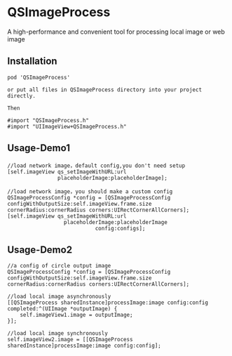 # QSImageProcess
A high-performance and convenient tool for processing local image or web image 


<h2>Installation</h2>

	pod 'QSImageProcess'
	
	or put all files in QSImageProcess directory into your project directly.
	
	Then 
	
	#import "QSImageProcess.h"
	#import "UIImageView+QSImageProcess.h"
	
<h2>Usage-Demo1</h2>
	

    //load network image，default config,you don't need setup
    [self.imageView qs_setImageWithURL:url
                    placeholderImage:placeholderImage];

    //load network image，you should make a custom config
    QSImageProcessConfig *config = [QSImageProcessConfig configWithOutputSize:self.imageView.frame.size cornerRadius:cornerRadius corners:UIRectCornerAllCorners];
    [self.imageView qs_setImageWithURL:url
                      placeholderImage:placeholderImage
                                config:configs];

  

<h2>Usage-Demo2</h2>

    //a config of circle output image  
    QSImageProcessConfig *config = [QSImageProcessConfig configWithOutputSize:self.imageView.frame.size cornerRadius:cornerRadius corners:UIRectCornerAllCorners];
    
    //load local image asynchronously
    [[QSImageProcess sharedInstance]processImage:image config:config completed:^(UIImage *outputImage) {
        self.imageView1.image = outputImage;
    }];

    //load local image synchronously
    self.imageView2.image = [[QSImageProcess sharedInstance]processImage:image config:config];